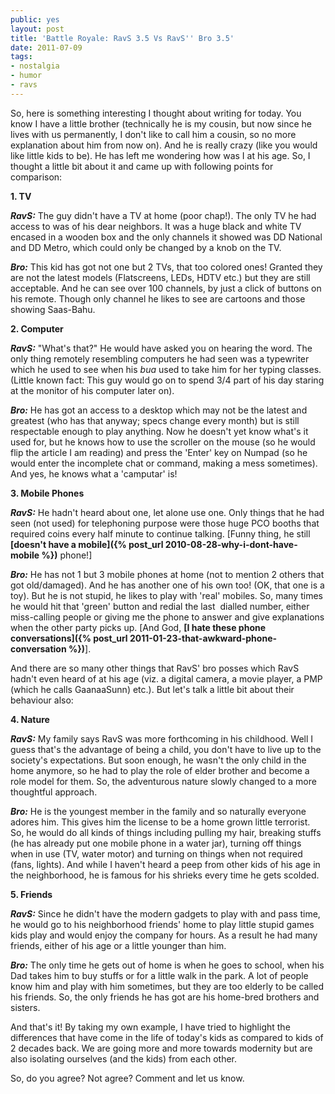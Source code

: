 ```yaml
---
public: yes
layout: post
title: 'Battle Royale: RavS 3.5 Vs RavS'' Bro 3.5'
date: 2011-07-09
tags:
- nostalgia
- humor
- ravs
---
```


So, here is something interesting I thought about writing for today. You know I have a little brother (technically he is my cousin, but now since he lives with us permanently, I don't like to call him a cousin, so no more explanation about him from now on). And he is really crazy (like you would like little kids to be). He has left me wondering how was I at his age. So, I thought a little bit about it and came up with following points for comparison:

**1. TV**

**_RavS:_** The guy didn't have a TV at home (poor chap!). The only TV he had access to was of his dear neighbors. It was a huge black and white TV encased in a wooden box and the only channels it showed was DD National and DD Metro, which could only be changed by a knob on the TV.

**_Bro:_** This kid has got not one but 2 TVs, that too colored ones! Granted they are not the latest models (Flatscreens, LEDs, HDTV etc.) but they are still acceptable. And he can see over 100 channels, by just a click of buttons on his remote. Though only channel he likes to see are cartoons and those showing Saas-Bahu.

**2. Computer**

**_RavS:_** "What's that?" He would have asked you on hearing the word. The only thing remotely resembling computers he had seen was a typewriter which he used to see when his _bua_ used to take him for her typing classes. (Little known fact: This guy would go on to spend 3/4 part of his day staring at the monitor of his computer later on).

**_Bro:_** He has got an access to a desktop which may not be the latest and greatest (who has that anyway; specs change every month) but is still respectable enough to play anything. Now he doesn't yet know what's it used for, but he knows how to use the scroller on the mouse (so he would flip the article I am reading) and press the 'Enter' key on Numpad (so he would enter the incomplete chat or command, making a mess sometimes). And yes, he knows what a 'camputar' is!

**3. Mobile Phones**

**_RavS:_** He hadn't heard about one, let alone use one. Only things that he had seen (not used) for telephoning purpose were those huge PCO booths that required coins every half minute to continue talking. [Funny thing, he still **[doesn't have a mobile]({% post_url 2010-08-28-why-i-dont-have-mobile %})** phone!]

**_Bro:_** He has not 1 but 3 mobile phones at home (not to mention 2 others that got old/damaged). And he has another one of his own too! (OK, that one is a toy). But he is not stupid, he likes to play with 'real' mobiles. So, many times he would hit that 'green' button and redial the last  dialled number, either miss-calling people or giving me the phone to answer and give explanations when the other party picks up. [And God, **[I hate these phone conversations]({% post_url 2011-01-23-that-awkward-phone-conversation %})**].

And there are so many other things that RavS' bro posses which RavS hadn't even heard of at his age (viz. a digital camera, a movie player, a PMP (which he calls GaanaaSunn) etc.). But let's talk a little bit about their behaviour also:

**4. Nature**

**_RavS:_** My family says RavS was more forthcoming in his childhood. Well I guess that's the advantage of being a child, you don't have to live up to the society's expectations. But soon enough, he wasn't the only child in the home anymore, so he had to play the role of elder brother and become a role model for them. So, the adventurous nature slowly changed to a more thoughtful approach.

**_Bro:_** He is the youngest member in the family and so naturally everyone adores him. This gives him the license to be a home grown little terrorist. So, he would do all kinds of things including pulling my hair, breaking stuffs (he has already put one mobile phone in a water jar), turning off things when in use (TV, water motor) and turning on things when not required (fans, lights). And while I haven't heard a peep from other kids of his age in the neighborhood, he is famous for his shrieks every time he gets scolded.

**5. Friends**

**_RavS:_** Since he didn't have the modern gadgets to play with and pass time, he would go to his neighborhood friends' home to play little stupid games kids play and would enjoy the company for hours. As a result he had many friends, either of his age or a little younger than him.

**_Bro:_** The only time he gets out of home is when he goes to school, when his Dad takes him to buy stuffs or for a little walk in the park. A lot of people know him and play with him sometimes, but they are too elderly to be called his friends. So, the only friends he has got are his home-bred brothers and sisters.

And that's it! By taking my own example, I have tried to highlight the differences that have come in the life of today's kids as compared to kids of 2 decades back. We are going more and more towards modernity but are also isolating ourselves (and the kids) from each other.

So, do you agree? Not agree? Comment and let us know.
